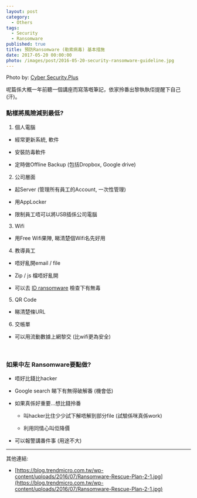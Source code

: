 ```yaml
---
layout: post
category: 
  - Others
tags: 
  - Security
  - Ransomware
published: true
title: 預防Ransomware (勒索病毒) 基本措施
date: 2017-05-20 00:00:00
photo: /images/post/2016-05-20-security-ransomware-guideline.jpg
---
```


Photo by: [Cyber Security.Plus](http://cybersecurity.plus/2016/04/%E9%98%B2locky%E5%86%87%E5%BE%97%E6%87%B6%EF%BC%8C%E4%BA%BA%E4%BA%BA%E9%83%BD%E8%A6%81%E3%80%8C%E7%89%B9%E4%BA%8B%E7%89%B9%E8%BE%A6%E3%80%8D%EF%BC%81%EF%BC%88%E4%B8%8B%EF%BC%89/)

呢篇係大概一年前聽一個講座而寫落嘅筆記，依家拎番出黎執執佢提醒下自己 (汗)。

<!-- more -->

### 點樣將風險減到最低?

1) 個人電腦

- 經常更新系統, 軟件

- 安裝防毒軟件

- 定時做Offline Backup (包括Dropbox, Google drive)

2) 公司層面

- 起Server (管理所有員工的Account, 一次性管理)

- 用AppLocker

- 限制員工唔可以將USB插係公司電腦

3) Wifi

- 用Free Wifi果陣, 睇清楚個Wifi名先好用

4) 教導員工

- 唔好亂開email / file

- Zip / js 檔唔好亂開

- 可以去 [ID ransomware](https://id-ransomware.malwarehunterteam.com/) 檢查下有無毒

5) QR Code

- 睇清楚條URL

6) 交帳單

- 可以用流動數據上網黎交 (比wifi更為安全)

<br/>

### 如果中左 Ransomware要點做?

- 唔好比錢比hacker

- Google search 睇下有無得破解番 (機會低)

- 如果真係好重要...想比錢拎番

  - 叫hacker比住少少試下解唔解到部分file (試驗係咪真係work)

  - 利用同情心叫佢降價

- 可以報警講番件事 (用途不大)

------------------------------------
其他連結:

- [https://blog.trendmicro.com.tw/wp-content/uploads/2016/07/Ransomware-Rescue-Plan-2-1.jpg](https://blog.trendmicro.com.tw/wp-content/uploads/2016/07/Ransomware-Rescue-Plan-2-1.jpg)
